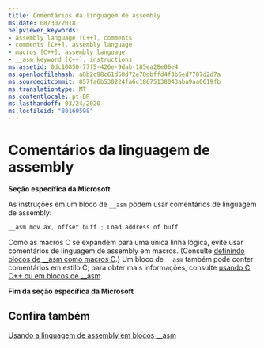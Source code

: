 ```yaml
---
title: Comentários da linguagem de assembly
ms.date: 08/30/2018
helpviewer_keywords:
- assembly language [C++], comments
- comments [C++], assembly language
- macros [C++], assembly language
- __asm keyword [C++], instructions
ms.assetid: 0dc10850-77f5-426e-9dab-185ea28e06e4
ms.openlocfilehash: a8b2c98c61d58d72e78dbffd4f3b6ed7707d2d7a
ms.sourcegitcommit: 857fa6b530224fa6c18675138043aba9aa0619fb
ms.translationtype: MT
ms.contentlocale: pt-BR
ms.lasthandoff: 03/24/2020
ms.locfileid: "80169598"
---
```

# <a name="assembly-language-comments"></a>Comentários da linguagem de assembly

**Seção específica da Microsoft**

As instruções em um bloco de `__asm` podem usar comentários de linguagem de assembly:

```cpp
__asm mov ax, offset buff ; Load address of buff
```

Como as macros C se expandem para uma única linha lógica, evite usar comentários de linguagem de assembly em macros. (Consulte [definindo blocos de __asm como macros C](../../assembler/inline/defining-asm-blocks-as-c-macros.md).) Um bloco de `__asm` também pode conter comentários em estilo C; para obter mais informações, consulte [usando C C++ ou em blocos de __asm](../../assembler/inline/using-c-or-cpp-in-asm-blocks.md).

**Fim da seção específica da Microsoft**

## <a name="see-also"></a>Confira também

[Usando a linguagem de assembly em blocos __asm](../../assembler/inline/using-assembly-language-in-asm-blocks.md)<br/>
